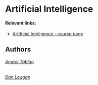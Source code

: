 # Artificial Intelligence 
#### Relevant links:
- [Artificial Inteligence - course page](https://sites.google.com/view/iafii/home)
## Authors
###### [Andrei Tablan](https://github.com/andreitablan "Andrei Tablan")
###### [Dan Leagan](https://github.com/leagan-dan)
